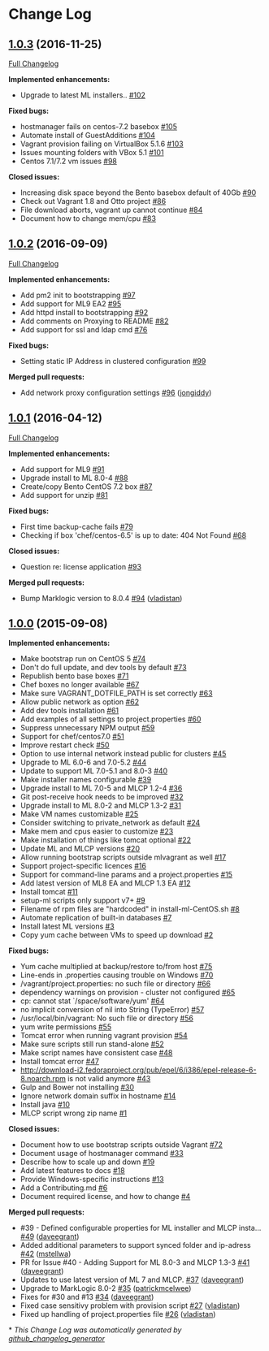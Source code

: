 # Change Log

## [1.0.3](https://github.com/grtjn/mlvagrant/tree/1.0.3) (2016-11-25)
[Full Changelog](https://github.com/grtjn/mlvagrant/compare/1.0.2...1.0.3)

**Implemented enhancements:**

- Upgrade to latest ML installers.. [\#102](https://github.com/grtjn/mlvagrant/issues/102)

**Fixed bugs:**

- hostmanager fails on centos-7.2 basebox [\#105](https://github.com/grtjn/mlvagrant/issues/105)
- Automate install of GuestAdditions [\#104](https://github.com/grtjn/mlvagrant/issues/104)
- Vagrant provision failing on VirtualBox 5.1.6 [\#103](https://github.com/grtjn/mlvagrant/issues/103)
- Issues mounting folders with VBox 5.1 [\#101](https://github.com/grtjn/mlvagrant/issues/101)
- Centos 7.1/7.2 vm issues [\#98](https://github.com/grtjn/mlvagrant/issues/98)

**Closed issues:**

- Increasing disk space beyond the Bento basebox default of 40Gb [\#90](https://github.com/grtjn/mlvagrant/issues/90)
- Check out Vagrant 1.8 and Otto project [\#86](https://github.com/grtjn/mlvagrant/issues/86)
- File download aborts, vagrant up cannot continue [\#84](https://github.com/grtjn/mlvagrant/issues/84)
- Document how to change mem/cpu [\#83](https://github.com/grtjn/mlvagrant/issues/83)

## [1.0.2](https://github.com/grtjn/mlvagrant/tree/1.0.2) (2016-09-09)
[Full Changelog](https://github.com/grtjn/mlvagrant/compare/1.0.1...1.0.2)

**Implemented enhancements:**

- Add pm2 init to bootstrapping [\#97](https://github.com/grtjn/mlvagrant/issues/97)
- Add support for ML9 EA2 [\#95](https://github.com/grtjn/mlvagrant/issues/95)
- Add httpd install to bootstrapping [\#92](https://github.com/grtjn/mlvagrant/issues/92)
- Add comments on Proxying to README [\#82](https://github.com/grtjn/mlvagrant/issues/82)
- Add support for ssl and ldap cmd [\#76](https://github.com/grtjn/mlvagrant/issues/76)

**Fixed bugs:**

- Setting static IP Address in clustered configuration [\#99](https://github.com/grtjn/mlvagrant/issues/99)

**Merged pull requests:**

- Add network proxy configuration settings [\#96](https://github.com/grtjn/mlvagrant/pull/96) ([jongiddy](https://github.com/jongiddy))

## [1.0.1](https://github.com/grtjn/mlvagrant/tree/1.0.1) (2016-04-12)
[Full Changelog](https://github.com/grtjn/mlvagrant/compare/1.0.0...1.0.1)

**Implemented enhancements:**

- Add support for ML9 [\#91](https://github.com/grtjn/mlvagrant/issues/91)
- Upgrade install to ML 8.0-4 [\#88](https://github.com/grtjn/mlvagrant/issues/88)
- Create/copy Bento CentOS 7.2 box [\#87](https://github.com/grtjn/mlvagrant/issues/87)
- Add support for unzip [\#81](https://github.com/grtjn/mlvagrant/issues/81)

**Fixed bugs:**

- First time backup-cache fails [\#79](https://github.com/grtjn/mlvagrant/issues/79)
- Checking if box 'chef/centos-6.5' is up to date: 404 Not Found [\#68](https://github.com/grtjn/mlvagrant/issues/68)

**Closed issues:**

- Question re: license application [\#93](https://github.com/grtjn/mlvagrant/issues/93)

**Merged pull requests:**

- Bump Marklogic version to 8.0.4 [\#94](https://github.com/grtjn/mlvagrant/pull/94) ([vladistan](https://github.com/vladistan))

## [1.0.0](https://github.com/grtjn/mlvagrant/tree/1.0.0) (2015-09-08)
**Implemented enhancements:**

- Make bootstrap run on CentOS 5 [\#74](https://github.com/grtjn/mlvagrant/issues/74)
- Don't do full update, and dev tools by default [\#73](https://github.com/grtjn/mlvagrant/issues/73)
- Republish bento base boxes [\#71](https://github.com/grtjn/mlvagrant/issues/71)
- Chef boxes no longer available [\#67](https://github.com/grtjn/mlvagrant/issues/67)
- Make sure VAGRANT\_DOTFILE\_PATH is set correctly [\#63](https://github.com/grtjn/mlvagrant/issues/63)
- Allow public network as option [\#62](https://github.com/grtjn/mlvagrant/issues/62)
- Add dev tools installation [\#61](https://github.com/grtjn/mlvagrant/issues/61)
- Add examples of all settings to project.properties [\#60](https://github.com/grtjn/mlvagrant/issues/60)
- Suppress unnecessary NPM output [\#59](https://github.com/grtjn/mlvagrant/issues/59)
- Support for chef/centos7.0 [\#51](https://github.com/grtjn/mlvagrant/issues/51)
- Improve restart check [\#50](https://github.com/grtjn/mlvagrant/issues/50)
- Option to use internal network instead public for clusters [\#45](https://github.com/grtjn/mlvagrant/issues/45)
- Upgrade to ML 6.0-6 and 7.0-5.2 [\#44](https://github.com/grtjn/mlvagrant/issues/44)
- Update to support ML 7.0-5.1 and 8.0-3 [\#40](https://github.com/grtjn/mlvagrant/issues/40)
- Make installer names configurable [\#39](https://github.com/grtjn/mlvagrant/issues/39)
- Upgrade install to ML 7.0-5 and MLCP 1.2-4 [\#36](https://github.com/grtjn/mlvagrant/issues/36)
- Git post-receive hook needs to be improved [\#32](https://github.com/grtjn/mlvagrant/issues/32)
- Upgrade install to ML 8.0-2 and MLCP 1.3-2 [\#31](https://github.com/grtjn/mlvagrant/issues/31)
- Make VM names customizable [\#25](https://github.com/grtjn/mlvagrant/issues/25)
- Consider switching to private\_network as default [\#24](https://github.com/grtjn/mlvagrant/issues/24)
- Make mem and cpus easier to customize [\#23](https://github.com/grtjn/mlvagrant/issues/23)
- Make installation of things like tomcat optional [\#22](https://github.com/grtjn/mlvagrant/issues/22)
- Update ML and MLCP versions [\#20](https://github.com/grtjn/mlvagrant/issues/20)
- Allow running bootstrap scripts outside mlvagrant as well [\#17](https://github.com/grtjn/mlvagrant/issues/17)
- Support project-specific licences [\#16](https://github.com/grtjn/mlvagrant/issues/16)
- Support for command-line params and a project.properties [\#15](https://github.com/grtjn/mlvagrant/issues/15)
- Add latest version of ML8 EA and MLCP 1.3 EA [\#12](https://github.com/grtjn/mlvagrant/issues/12)
- Install tomcat [\#11](https://github.com/grtjn/mlvagrant/issues/11)
- setup-ml scripts only support v7+ [\#9](https://github.com/grtjn/mlvagrant/issues/9)
- Filename of rpm files are "hardcoded" in install-ml-CentOS.sh [\#8](https://github.com/grtjn/mlvagrant/issues/8)
- Automate replication of built-in databases [\#7](https://github.com/grtjn/mlvagrant/issues/7)
- Install latest ML versions [\#3](https://github.com/grtjn/mlvagrant/issues/3)
- Copy yum cache between VMs to speed up download [\#2](https://github.com/grtjn/mlvagrant/issues/2)

**Fixed bugs:**

- Yum cache multiplied at backup/restore to/from host [\#75](https://github.com/grtjn/mlvagrant/issues/75)
- Line-ends in .properties causing trouble on Windows [\#70](https://github.com/grtjn/mlvagrant/issues/70)
- /vagrant/project.properties: no such file or directory [\#66](https://github.com/grtjn/mlvagrant/issues/66)
- dependency warnings on provision - cluster not configured [\#65](https://github.com/grtjn/mlvagrant/issues/65)
- cp: cannot stat `/space/software/yum' [\#64](https://github.com/grtjn/mlvagrant/issues/64)
- no implicit conversion of nil into String \(TypeError\) [\#57](https://github.com/grtjn/mlvagrant/issues/57)
- /usr/local/bin/vagrant: No such file or directory [\#56](https://github.com/grtjn/mlvagrant/issues/56)
- yum write permissions [\#55](https://github.com/grtjn/mlvagrant/issues/55)
- Tomcat error when running vagrant provision [\#54](https://github.com/grtjn/mlvagrant/issues/54)
- Make sure scripts still run stand-alone [\#52](https://github.com/grtjn/mlvagrant/issues/52)
- Make script names have consistent case [\#48](https://github.com/grtjn/mlvagrant/issues/48)
- Install tomcat error [\#47](https://github.com/grtjn/mlvagrant/issues/47)
- http://download-i2.fedoraproject.org/pub/epel/6/i386/epel-release-6-8.noarch.rpm is not valid anymore [\#43](https://github.com/grtjn/mlvagrant/issues/43)
- Gulp and Bower not installing [\#30](https://github.com/grtjn/mlvagrant/issues/30)
- Ignore network domain suffix in hostname [\#14](https://github.com/grtjn/mlvagrant/issues/14)
- Install java [\#10](https://github.com/grtjn/mlvagrant/issues/10)
- MLCP script wrong zip name [\#1](https://github.com/grtjn/mlvagrant/issues/1)

**Closed issues:**

- Document how to use bootstrap scripts outside Vagrant [\#72](https://github.com/grtjn/mlvagrant/issues/72)
- Document usage of hostmanager command [\#33](https://github.com/grtjn/mlvagrant/issues/33)
- Describe how to scale up and down [\#19](https://github.com/grtjn/mlvagrant/issues/19)
- Add latest features to docs [\#18](https://github.com/grtjn/mlvagrant/issues/18)
- Provide Windows-specific instructions [\#13](https://github.com/grtjn/mlvagrant/issues/13)
- Add a Contributing.md [\#6](https://github.com/grtjn/mlvagrant/issues/6)
- Document required license, and how to change [\#4](https://github.com/grtjn/mlvagrant/issues/4)

**Merged pull requests:**

- \#39 - Defined configurable properties for ML installer and MLCP insta… [\#49](https://github.com/grtjn/mlvagrant/pull/49) ([daveegrant](https://github.com/daveegrant))
- Added additional parameters to support synced folder and ip-adress [\#42](https://github.com/grtjn/mlvagrant/pull/42) ([mstellwa](https://github.com/mstellwa))
- PR for Issue \#40 - Adding Support for ML 8.0-3 and MLCP 1.3-3 [\#41](https://github.com/grtjn/mlvagrant/pull/41) ([daveegrant](https://github.com/daveegrant))
- Updates to use latest version of ML 7 and MLCP. [\#37](https://github.com/grtjn/mlvagrant/pull/37) ([daveegrant](https://github.com/daveegrant))
- Upgrade to MarkLogic 8.0-2 [\#35](https://github.com/grtjn/mlvagrant/pull/35) ([patrickmcelwee](https://github.com/patrickmcelwee))
- Fixes for \#30 and \#13 [\#34](https://github.com/grtjn/mlvagrant/pull/34) ([daveegrant](https://github.com/daveegrant))
- Fixed case sensitivy problem with provision script [\#27](https://github.com/grtjn/mlvagrant/pull/27) ([vladistan](https://github.com/vladistan))
- Fixed up handling of project.properties file [\#26](https://github.com/grtjn/mlvagrant/pull/26) ([vladistan](https://github.com/vladistan))



\* *This Change Log was automatically generated by [github_changelog_generator](https://github.com/skywinder/Github-Changelog-Generator)*